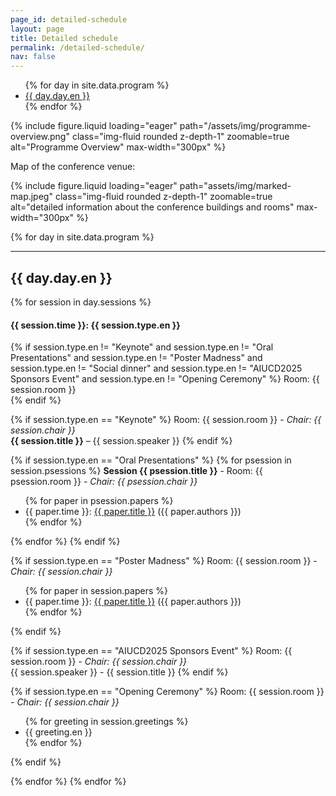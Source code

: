```yaml
---
page_id: detailed-schedule
layout: page
title: Detailed schedule
permalink: /detailed-schedule/
nav: false
---
```


<nav aria-label="Program Navigation">
  <ul>
  {% for day in site.data.program %}
    <li><a href="#{{ day.day.en | slugify }}">{{ day.day.en }}</a></li>
  {% endfor %}
  </ul>
</nav>

{% include figure.liquid loading="eager" path="/assets/img/programme-overview.png" class="img-fluid rounded z-depth-1" zoomable=true alt="Programme Overview" max-width="300px" %}

Map of the conference venue:

{% include figure.liquid loading="eager" path="assets/img/marked-map.jpeg" class="img-fluid rounded z-depth-1" zoomable=true alt="detailed information about the conference buildings and rooms" max-width="300px" %}


{% for day in site.data.program %}
  <br/>
  <hr/>
  <h2 id="{{ day.day.en | slugify }}">{{ day.day.en }}</h2>  
{% for session in day.sessions %}
  <h4>{{ session.time }}: {{ session.type.en }}</h4>


{% if session.type.en != "Keynote" and session.type.en != "Oral Presentations" and session.type.en != "Poster Madness" and session.type.en != "Social dinner" and session.type.en != "AIUCD2025 Sponsors Event" and session.type.en != "Opening Ceremony" %}
  Room: {{ session.room }}<br/>
{% endif %}

{% if session.type.en == "Keynote" %}
  Room: {{ session.room }} - <em>Chair: {{ session.chair }}</em><br/>
  <strong>{{ session.title }}</strong> – {{ session.speaker }}
{% endif %}


{% if session.type.en == "Oral Presentations" %}
{% for psession in session.psessions %}
<strong>Session {{ psession.title }}</strong> - Room: {{ psession.room }} - <em>Chair: {{ psession.chair }}</em>
  <ul>
  {% for paper in psession.papers %}
    <li>{{ paper.time }}: <a href="{{ paper.pdf }}">{{ paper.title }}</a> ({{ paper.authors }}) </li>
  {% endfor %}
  </ul>
{% endfor %}
{% endif %}


{% if session.type.en == "Poster Madness" %}
  Room: {{ session.room }} - <em>Chair: {{ session.chair }}</em><br/>
  <ul>
  {% for paper in session.papers %}
    <li>{{ paper.time }}: <a href="{{ paper.pdf }}">{{ paper.title }}</a> ({{ paper.authors }}) </li>
  {% endfor %}
  </ul>
{% endif %}

{% if session.type.en == "AIUCD2025 Sponsors Event" %}
  Room: {{ session.room }} - <em>Chair: {{ session.chair }}</em><br/>
  {{ session.speaker }} - {{ session.title }} 
{% endif %}

{% if session.type.en == "Opening Ceremony" %}
  Room: {{ session.room }} - <em>Chair: {{ session.chair }}</em><br/>
  <ul>
  {% for greeting in session.greetings %}
    <li>{{ greeting.en }}</li>
  {% endfor %}
  </ul>
{% endif %}


{% endfor %}
{% endfor %}
